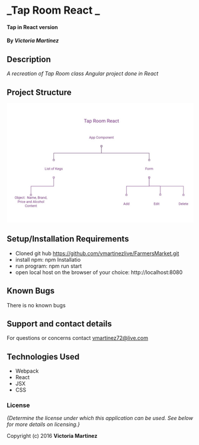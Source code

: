 # _Tap Room React _

#### Tap in React version 

#### By _**Victoria Martinez**_

## Description

_A recreation of Tap Room class Angular project done in React_

## Project Structure 
![](src\assets\images\tap-room-root-structure.jpg)

## Setup/Installation Requirements

* Cloned git hub https://github.com/vmartinezlive/FarmersMarket.git 
* install npm: npm Installatio
* run program: npm run start
* open local host on the browser of your choice: http://localhost:8080 

## Known Bugs

There is no known bugs

## Support and contact details

For questions or concerns contact vmartinez72@live.com 

## Technologies Used

* Webpack
* React
* JSX
* CSS


### License

*{Determine the license under which this application can be used.  See below for more details on licensing.}*

Copyright (c) 2016 **Victoria Martinez**
